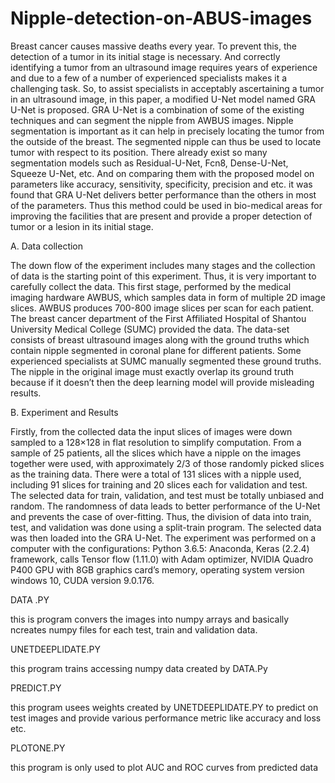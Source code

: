 # Nipple-detection-on-ABUS-images

Breast cancer causes massive deaths every year. To prevent this, the detection of a tumor in its initial stage is necessary. And correctly identifying a tumor from an ultrasound image requires years of experience and due to a few of a number of experienced specialists makes it a challenging task. So, to assist specialists in acceptably ascertaining a tumor in an ultrasound image, in this paper, a modified U-Net model named GRA U-Net is proposed. GRA U-Net is a combination of some of the existing techniques and can segment the nipple from AWBUS images. Nipple segmentation is important as it can help in precisely locating the tumor from the outside of the breast. The segmented nipple can thus be used to locate tumor with respect to its position. There already exist so many segmentation models such as Residual-U-Net, Fcn8, Dense-U-Net, Squeeze U-Net, etc. And on comparing them with the proposed model on parameters like accuracy, sensitivity, specificity, precision and etc. it was found that GRA U-Net delivers better performance than the others in most of the parameters. Thus this method could be used in bio-medical areas for improving the facilities that are present and provide a proper detection of tumor or a lesion in its initial stage.

A.	Data collection

The down flow of the experiment includes many stages and the collection of data is the starting point of this experiment. Thus, it is very important to carefully collect the data. This first stage, performed by the medical imaging hardware AWBUS, which samples data in form of multiple 2D image slices. AWBUS produces 700-800 image slices per scan for each patient. The breast cancer department of the First Affiliated Hospital of Shantou University Medical College (SUMC) provided the data. The data-set consists of breast ultrasound images along with the ground truths which contain nipple segmented in coronal plane for different patients. Some experienced specialists at SUMC manually segmented these ground truths. The nipple in the original image must exactly overlap its ground truth because if it doesn’t then the deep learning model will provide misleading results.  

B.	Experiment and Results

Firstly, from the collected data the input slices of images were down sampled to a 128×128 in flat resolution to simplify computation. From a sample of 25 patients, all the slices which have a nipple on the images together were used, with approximately 2/3 of those randomly picked slices as the training data. There were a total of 131 slices with a nipple used, including 91 slices for training and 20 slices each for validation and test. The selected data for train, validation, and test must be totally unbiased and random. The randomness of data leads to better performance of the U-Net and prevents the case of over-fitting. Thus, the division of data into train, test, and validation was done using a split-train program. The selected data was then loaded into the GRA U-Net.
The experiment was performed on a computer with the configurations: Python 3.6.5: Anaconda, Keras (2.2.4) framework, calls Tensor flow (1.11.0) with Adam optimizer, NVIDIA Quadro P400 GPU with 8GB graphics card’s memory, operating system version windows 10, CUDA version 9.0.176.


DATA .PY

this is program convers the images into numpy arrays and basically ncreates numpy files for each test, train and validation data.

UNETDEEPLIDATE.PY

this program trains accessing numpy data created by DATA.Py

PREDICT.PY

this program usees weights created by UNETDEEPLIDATE.PY to predict on test images and provide various performance metric like accuracy and loss etc.

PLOTONE.PY

this program is only used to plot AUC and ROC curves from predicted data
